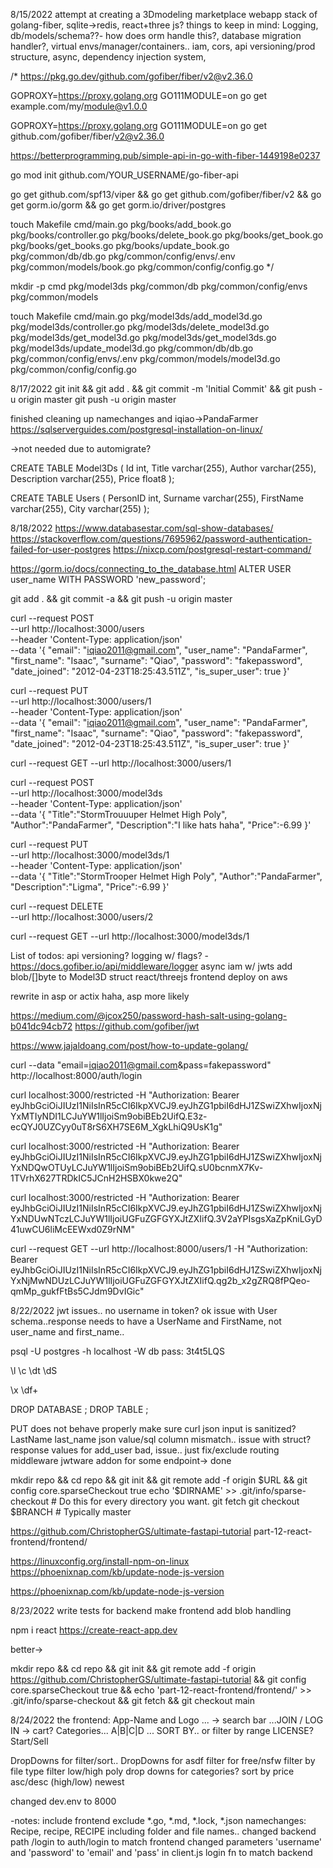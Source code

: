 8/15/2022
attempt at creating a 3Dmodeling marketplace webapp
stack of golang-fiber, sqlite->redis, react+three js?
things to keep in mind:
Logging, db/models/schema??- how does orm handle this?, database migration handler?, virtual envs/manager/containers..
iam, cors, api versioning/prod structure, async, dependency injection system, 

/*
https://pkg.go.dev/github.com/gofiber/fiber/v2@v2.36.0

GOPROXY=https://proxy.golang.org GO111MODULE=on go get example.com/my/module@v1.0.0

GOPROXY=https://proxy.golang.org GO111MODULE=on go get github.com/gofiber/fiber/v2@v2.36.0

https://betterprogramming.pub/simple-api-in-go-with-fiber-1449198e0237

go mod init github.com/YOUR_USERNAME/go-fiber-api



go get github.com/spf13/viper &&
go get github.com/gofiber/fiber/v2 &&
go get gorm.io/gorm &&
go get gorm.io/driver/postgres

touch Makefile cmd/main.go pkg/books/add_book.go pkg/books/controller.go pkg/books/delete_book.go pkg/books/get_book.go pkg/books/get_books.go pkg/books/update_book.go pkg/common/db/db.go pkg/common/config/envs/.env pkg/common/models/book.go pkg/common/config/config.go
*/

mkdir -p cmd pkg/model3ds pkg/common/db pkg/common/config/envs pkg/common/models

touch Makefile cmd/main.go pkg/model3ds/add_model3d.go pkg/model3ds/controller.go pkg/model3ds/delete_model3d.go pkg/model3ds/get_model3d.go pkg/model3ds/get_model3ds.go pkg/model3ds/update_model3d.go pkg/common/db/db.go pkg/common/config/envs/.env pkg/common/models/model3d.go pkg/common/config/config.go

8/17/2022
git init && git add . && git commit -m 'Initial Commit' && git push -u origin master 
git push -u origin master

finished cleaning up namechanges and iqiao->PandaFarmer
https://sqlserverguides.com/postgresql-installation-on-linux/

->not needed due to automigrate?

CREATE TABLE Model3Ds (
    Id int,
    Title varchar(255),
    Author varchar(255),
    Description varchar(255),
    Price float8
);

CREATE TABLE Users (
    PersonID int,
    Surname varchar(255),
    FirstName varchar(255),
    City varchar(255)
);

8/18/2022
https://www.databasestar.com/sql-show-databases/
https://stackoverflow.com/questions/7695962/password-authentication-failed-for-user-postgres
https://nixcp.com/postgresql-restart-command/

https://gorm.io/docs/connecting_to_the_database.html
ALTER USER user_name WITH PASSWORD 'new_password';

 git add . &&
 git commit -a &&
 git push -u origin master

 curl --request POST \
  --url http://localhost:3000/users \
  --header 'Content-Type: application/json' \
  --data '{
    "email": "iqiao2011@gmail.com",
    "user_name": "PandaFarmer",
    "first_name": "Isaac",
    "surname": "Qiao",
    "password": "fakepassword",
    "date_joined": "2012-04-23T18:25:43.511Z",
    "is_super_user": true
  }'

   curl --request PUT \
  --url http://localhost:3000/users/1 \
  --header 'Content-Type: application/json' \
  --data '{
    "email": "iqiao2011@gmail.com",
    "user_name": "PandaFarmer",
    "first_name": "Isaac",
    "surname": "Qiao",
    "password": "fakepassword",
    "date_joined": "2012-04-23T18:25:43.511Z",
    "is_super_user": true
  }'

  curl --request GET --url http://localhost:3000/users/1


curl --request POST \
  --url http://localhost:3000/model3ds \
  --header 'Content-Type: application/json' \
  --data '{
    "Title":"StormTrouuuper Helmet High Poly",
    "Author":"PandaFarmer",
    "Description":"I like hats haha",
    "Price":-6.99
  }'

curl --request PUT \
  --url http://localhost:3000/model3ds/1 \
  --header 'Content-Type: application/json' \
  --data '{
 "Title":"StormTrooper Helmet High Poly",
    "Author":"PandaFarmer",
    "Description":"Ligma",
    "Price":-6.99
}'

curl --request DELETE \
  --url http://localhost:3000/users/2


curl --request GET --url http://localhost:3000/model3ds/1

List of todos:
api versioning?
logging w/ flags? - https://docs.gofiber.io/api/middleware/logger
async
iam w/ jwts
add blob/[]byte to Model3D struct
react/threejs frontend
deploy on aws

rewrite in asp or actix haha, asp more likely

https://medium.com/@jcox250/password-hash-salt-using-golang-b041dc94cb72
https://github.com/gofiber/jwt

https://www.jajaldoang.com/post/how-to-update-golang/


curl --data "email=iqiao2011@gmail.com&pass=fakepassword" http://localhost:8000/auth/login

curl localhost:3000/restricted -H "Authorization: Bearer eyJhbGciOiJIUzI1NiIsInR5cCI6IkpXVCJ9.eyJhZG1pbiI6dHJ1ZSwiZXhwIjoxNjYxMTIyNDI1LCJuYW1lIjoiSm9obiBEb2UifQ.E3z-ecQYJ0UZCyy0uT8rS6XH7SE6M_XgkLhiQ9UsK1g"

curl localhost:3000/restricted -H "Authorization: Bearer eyJhbGciOiJIUzI1NiIsInR5cCI6IkpXVCJ9.eyJhZG1pbiI6dHJ1ZSwiZXhwIjoxNjYxNDQwOTUyLCJuYW1lIjoiSm9obiBEb2UifQ.sU0bcnmX7Kv-1TVrhX627TRDkIC5JCnH2HSBX0kwe2Q"

curl localhost:3000/restricted -H "Authorization: Bearer eyJhbGciOiJIUzI1NiIsInR5cCI6IkpXVCJ9.eyJhZG1pbiI6dHJ1ZSwiZXhwIjoxNjYxNDUwNTczLCJuYW1lIjoiUGFuZGFGYXJtZXIifQ.3V2aYPIsgsXaZpKniLGyD41uwCU6liMcEEWxd0Z9rNM"

  curl --request GET --url http://localhost:8000/users/1 -H "Authorization: Bearer eyJhbGciOiJIUzI1NiIsInR5cCI6IkpXVCJ9.eyJhZG1pbiI6dHJ1ZSwiZXhwIjoxNjYxNjMwNDUzLCJuYW1lIjoiUGFuZGFGYXJtZXIifQ.qg2b_x2gZRQ8fPQeo-qmMp_gukfFtBs5CJdm9DvIGic"

8/22/2022
jwt issues..
no username in token?
ok issue with User schema..response needs to have a UserName and FirstName, not user_name and first_name..

psql -U postgres -h localhost -W
db pass: 3t4t5LQS

\l
\c <database-name>
\dt
\dS <table-name>

\x
\df+

DROP DATABASE <database-name>;
DROP TABLE <table-name>;

PUT does not behave properly
make sure curl json input is sanitized? LastName last_name json value/sql column mismatch.. issue with struct?
response values for add_user bad, issue..
just fix/exclude routing middleware jwtware addon for some endpoint-> done


mkdir repo &&
cd repo &&
git init &&
git remote add -f origin $URL &&
git config core.sparseCheckout true
echo '$DIRNAME' >> .git/info/sparse-checkout # Do this for every directory you want.
git fetch
git checkout $BRANCH # Typically master


https://github.com/ChristopherGS/ultimate-fastapi-tutorial
part-12-react-frontend/frontend/

https://linuxconfig.org/install-npm-on-linux
https://phoenixnap.com/kb/update-node-js-version


https://phoenixnap.com/kb/update-node-js-version

8/23/2022
write tests for backend
make frontend
add blob handling

npm i react
https://create-react-app.dev

better->

mkdir repo &&
cd repo &&
git init &&
git remote add -f origin https://github.com/ChristopherGS/ultimate-fastapi-tutorial &&
git config core.sparseCheckout true &&
echo 'part-12-react-frontend/frontend/' >> .git/info/sparse-checkout &&
git fetch &&
git checkout main

8/24/2022
the frontend:
App-Name and Logo ... ->  search bar ...JOIN / LOG IN -> cart?
Categories... A|B|C|D ... SORT BY.. or filter by range  LICENSE? Start/Sell

DropDowns for filter/sort.. DropDowns for asdf
filter for free/nsfw
filter by file type
filter low/high poly
drop downs for categories?
sort by price asc/desc (high/low) newest

changed dev.env to 8000

-notes:
include frontend
exclude *.go, *.md, *.lock, *.json
namechanges: Recipe, recipe, RECIPE
including folder and file names..
changed backend path /login to auth/login to match frontend
changed parameters 'username' and 'password' to 'email' and 'pass' in client.js login fn to match backend
